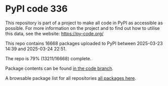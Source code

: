 # PyPI code 336

This repository is part of a project to make all code in PyPI as accessible as possible. For more information 
on the project and to find out how to utilise this data, see the website: https://py-code.org/

This repo contains 16668 packages uploaded to PyPI between 
2025-03-23 14:39 and 2025-03-24 22:51.

The repo is 79% (13211/16668) complete.

Package contents can be found [in the code branch](https://github.com/pypi-data/pypi-mirror-336/tree/code/packages).

A browsable package list for all repositories [all packages here](https://py-code.org/repositories/pypi-mirror-336).


